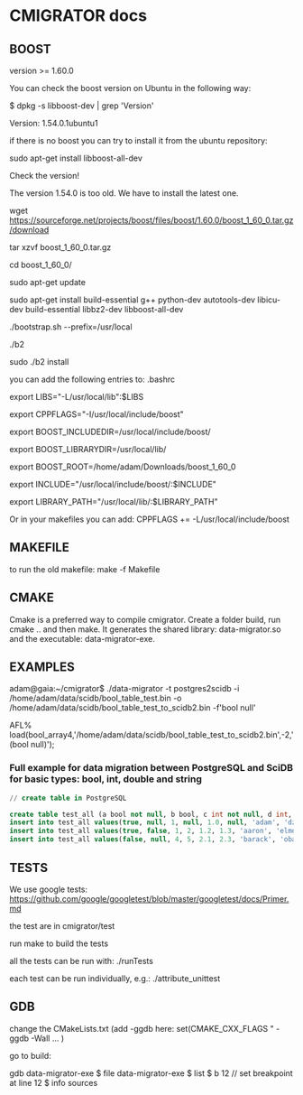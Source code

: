 # CMIGRATOR docs #

## BOOST

version >= 1.60.0

You can check the boost version on Ubuntu in the following way:

$ dpkg -s libboost-dev | grep 'Version'

Version: 1.54.0.1ubuntu1

if there is no boost you can try to install it from the ubuntu repository:

sudo apt-get install libboost-all-dev

Check the version!

The version 1.54.0 is too old. We have to install the latest one.

wget https://sourceforge.net/projects/boost/files/boost/1.60.0/boost_1_60_0.tar.gz/download

tar xzvf boost_1_60_0.tar.gz

cd boost_1_60_0/

sudo apt-get update

sudo apt-get install build-essential g++ python-dev autotools-dev libicu-dev build-essential libbz2-dev libboost-all-dev

./bootstrap.sh --prefix=/usr/local

./b2

sudo ./b2 install

you can add the following entries to: .bashrc

export LIBS="-L/usr/local/lib":$LIBS

export CPPFLAGS="-I/usr/local/include/boost"

export BOOST_INCLUDEDIR=/usr/local/include/boost/

export BOOST_LIBRARYDIR=/usr/local/lib/

export BOOST_ROOT=/home/adam/Downloads/boost_1_60_0

export INCLUDE="/usr/local/include/boost/:$INCLUDE"

export LIBRARY_PATH="/usr/local/lib/:$LIBRARY_PATH"

Or in your makefiles you can add: CPPFLAGS += -L/usr/local/include/boost

## MAKEFILE
to run the old makefile: make -f Makefile

## CMAKE
Cmake is a preferred way to compile cmigrator. Create a folder build, run cmake .. and then make. It generates the shared library: data-migrator.so and the executable: data-migrator-exe.

## EXAMPLES
adam@gaia:~/cmigrator$ ./data-migrator -t postgres2scidb -i /home/adam/data/scidb/bool_table_test.bin -o /home/adam/data/scidb/bool_table_test_to_scidb2.bin -f'bool null'

AFL% load(bool_array4,'/home/adam/data/scidb/bool_table_test_to_scidb2.bin',-2,'(bool null)');

### Full example for data migration between PostgreSQL and SciDB for basic types: bool, int, double and string

```sql
// create table in PostgreSQL

create table test_all (a bool not null, b bool, c int not null, d int, e double precision not null, f double precision, g varchar not null, h varchar);
insert into test_all values(true, null, 1, null, 1.0, null, 'adam', 'dziedzic');
insert into test_all values(true, false, 1, 2, 1.2, 1.3, 'aaron', 'elmore');
insert into test_all values(false, null, 4, 5, 2.1, 2.3, 'barack', 'obama');

```

## TESTS
We use google tests: https://github.com/google/googletest/blob/master/googletest/docs/Primer.md


the test are in cmigrator/test

run make to build the tests

all the tests can be run with: ./runTests

each test can be run individually, e.g.: ./attribute_unittest

## GDB
change the CMakeLists.txt (add -ggdb here: set(CMAKE_CXX_FLAGS " -ggdb -Wall ... )

go to build:

gdb data-migrator-exe
$ file data-migrator-exe
$ list
$ b 12 // set breakpoint at line 12
$ info sources


